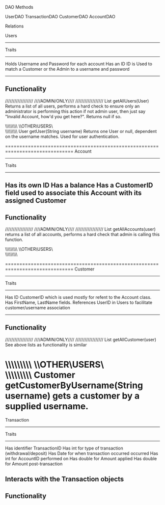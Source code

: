 DAO Methods

UserDAO
TransactionDAO
CustomerDAO
AccountDAO


Relations

Users
**************************
Traits
**************************
Holds Username and Password for each account
Has an ID
ID is Used to match a Customer or the Admin to a username and password

----------------------------
Functionality
----------------------------
//////////////////
////ADMIN/ONLY////
//////////////////
List<user> getAllUsers(User)
Returns a list of all users, performs a hard check to ensure only an administrator is performing this action
if not admin user, then just say "Invalid Account, how'd you get here?". Returns null if so.

\\\\\\\\\\\\\\\\\\
\\\OTHER\\USERS\\\
\\\\\\\\\\\\\\\\\\
User getUser(String username)
Returns one User or null, dependent on the username matches.  Used for user authentication.


==============================================================================
Account
**************************
Traits
**************************
Has its own ID
Has a balance
Has a CustomerID field used to associate this Account with its assigned Customer
----------------------------
Functionality
----------------------------
//////////////////
////ADMIN/ONLY////
//////////////////
List<Account> getAllAccounts(user)
returns a list of all accounts, performs a hard check that admin is calling this function.

\\\\\\\\\\\\\\\\\\
\\\OTHER\\USERS\\\
\\\\\\\\\\\\\\\\\\

==============================================================================
Customer
**************************
Traits
**************************
Has ID CustomerID which is used mostly for refent to the Account class.
Has FirstName, LastName fields.
References UserID in Users to facilitate customer/username association

----------------------------
Functionality
----------------------------
//////////////////
////ADMIN/ONLY////
//////////////////
List<Customer> getAllCustomer(user)
See above lists as functionality is similar

\\\\\\\\\\\\\\\\\\
\\\OTHER\\USERS\\\
\\\\\\\\\\\\\\\\\\
Customer getCustomerByUsername(String username)
gets a customer by a supplied username.
==============================================================================
Transaction
**************************
Traits
**************************
Has identifier TransactionID
Has int for type of transaction (withdrawal/deposit)
Has Date for when transaction occurred occurred
Has int for AccountID performed on
Has double for Amount applied
Has double for Amount post-transaction

Interacts with the Transaction objects
----------------------------
Functionality
----------------------------
